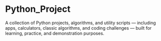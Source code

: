# Python_Project
A collection of Python projects, algorithms, and utility scripts — including apps, calculators, classic algorithms, and coding challenges — built for learning, practice, and demonstration purposes.
